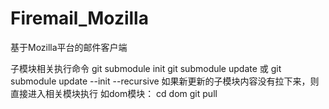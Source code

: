 # Firemail_Mozilla
基于Mozilla平台的邮件客户端

子模块相关执行命令
git submodule init
git submodule update
或
git submodule update --init --recursive
如果新更新的子模块内容没有拉下来，则直接进入相关模块执行
如dom模块：
cd dom
git pull
